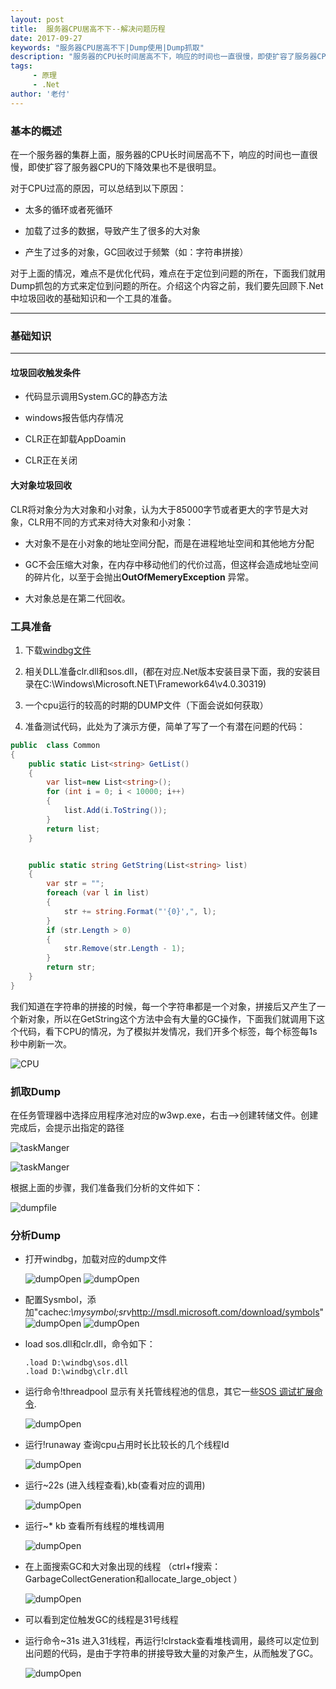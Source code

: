 ```yaml
---
layout: post
title:  服务器CPU居高不下--解决问题历程 
date: 2017-09-27
keywords: "服务器CPU居高不下|Dump使用|Dump抓取"
description: "服务器的CPU长时间居高不下，响应的时间也一直很慢，即使扩容了服务器CPU的下降效果也不是很明显，如何使用DUMP去解决去定位问题"
tags:
     - 原理
     - .Net
author: '老付'
---    
```

### 基本的概述   

  在一个服务器的集群上面，服务器的CPU长时间居高不下，响应的时间也一直很慢，即使扩容了服务器CPU的下降效果也不是很明显。      

 对于CPU过高的原因，可以总结到以下原因：     

 - 太多的循环或者死循环     

 - 加载了过多的数据，导致产生了很多的大对象    

 - 产生了过多的对象，GC回收过于频繁（如：字符串拼接）         

对于上面的情况，难点不是优化代码，难点在于定位到问题的所在，下面我们就用Dump抓包的方式来定位到问题的所在。介绍这个内容之前，我们要先回顾下.Net中垃圾回收的基础知识和一个工具的准备。   

---------------
### 基础知识  
---------------       
#### 垃圾回收触发条件   

- 代码显示调用System.GC的静态方法       

- windows报告低内存情况  

- CLR正在卸载AppDoamin       

- CLR正在关闭

#### 大对象垃圾回收      

CLR将对象分为大对象和小对象，认为大于85000字节或者更大的字节是大对象，CLR用不同的方式来对待大对象和小对象：   

- 大对象不是在小对象的地址空间分配，而是在进程地址空间和其他地方分配       

- GC不会压缩大对象，在内存中移动他们的代价过高，但这样会造成地址空间的碎片化，以至于会抛出**OutOfMemeryException** 异常。    

- 大对象总是在第二代回收。


### 工具准备     

1. 下载[windbg文件]({{site.domain}}dbg_amd64_6.12.2.633.msi)  

2. 相关DLL准备clr.dll和sos.dll，(都在对应.Net版本安装目录下面，我的安装目录在C:\Windows\Microsoft.NET\Framework64\v4.0.30319)  

3. 一个cpu运行的较高的时期的DUMP文件（下面会说如何获取）

4. 准备测试代码，此处为了演示方便，简单了写了一个有潜在问题的代码：       

``` C#
public  class Common
{
    public static List<string> GetList()
    {
        var list=new List<string>();
        for (int i = 0; i < 10000; i++)
        {
            list.Add(i.ToString());
        }
        return list;
    }


    public static string GetString(List<string> list)
    {
        var str = "";
        foreach (var l in list)
        {
            str += string.Format("'{0}',", l);
        }
        if (str.Length > 0)
        {
            str.Remove(str.Length - 1);
        }
        return str;
    }
}

```

我们知道在字符串的拼接的时候，每一个字符串都是一个对象，拼接后又产生了一个新对象，所以在GetString这个方法中会有大量的GC操作，下面我们就调用下这个代码，看下CPU的情况，为了模拟并发情况，我们开多个标签，每个标签每1s秒中刷新一次。

![CPU]({{site.domain}}dump_cpu.png)
 
### 抓取Dump       

在任务管理器中选择应用程序池对应的w3wp.exe，右击-->创建转储文件。创建完成后，会提示出指定的路径     

![taskManger]({{site.domain}}dump_click.png)         

![taskManger]({{site.domain}}get_dump.png)        


根据上面的步骤，我们准备我们分析的文件如下：

![dumpfile]({{site.domain}}dump_file.png)



### 分析Dump      

- 打开windbg，加载对应的dump文件            

    ![dumpOpen]({{site.domain}}open_dbg.png)
    ![dumpOpen]({{site.domain}}dump_console.png)

- 配置Sysmbol，添加"cache*c:\mysymbol;srv*http://msdl.microsoft.com/download/symbols"      
    ![dumpOpen]({{site.domain}}dump_sysbol.png)
    ![dumpOpen]({{site.domain}}dump_sysbol_cache.png)

- load sos.dll和clr.dll，命令如下：    
    ```il   
    .load D:\windbg\sos.dll 
    .load D:\windbg\clr.dll
    ```       
- 运行命令!threadpool 显示有关托管线程池的信息，其它一些[SOS 调试扩展命令](https://docs.microsoft.com/zh-cn/dotnet/framework/tools/sos-dll-sos-debugging-extension).      

   ![dumpOpen]({{site.domain}}dump_threadpool.png)    

- 运行!runaway 查询cpu占用时长比较长的几个线程Id       

   ![dumpOpen]({{site.domain}}dump_runaway.png)    

- 运行~22s (进入线程查看),kb(查看对应的调用)   

   ![dumpOpen]({{site.domain}}dump_kb.png)    

- 运行~* kb 查看所有线程的堆栈调用      

   ![dumpOpen]({{site.domain}}dump_ekb.png)       


- 在上面搜索GC和大对象出现的线程 （ctrl+f搜索：GarbageCollectGeneration和allocate_large_object ）    

   ![dumpOpen]({{site.domain}}dump_GarbageCollectGeneration.png)   

- 可以看到定位触发GC的线程是31号线程   

- 运行命令~31s 进入31线程，再运行!clrstack查看堆栈调用，最终可以定位到出问题的代码，是由于字符串的拼接导致大量的对象产生，从而触发了GC。    

   ![dumpOpen]({{site.domain}}dump_end.png)  



